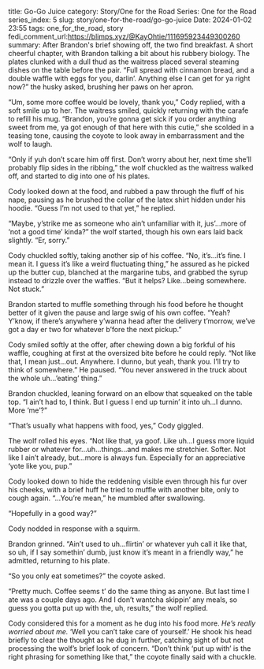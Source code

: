 title: Go-Go Juice
category: Story/One for the Road
Series: One for the Road
series_index: 5
slug: story/one-for-the-road/go-go-juice
Date: 2024-01-02 23:55
tags: one_for_the_road, story
fedi_comment_url:https://blimps.xyz/@KayOhtie/111695923449300260
summary: After Brandon's brief showing off, the two find breakfast. A short cheerful chapter, with Brandon talking a bit about his rubbery biology.
The plates clunked with a dull thud as the waitress placed several steaming dishes on the table before the pair. “Full spread with cinnamon bread, and a double waffle with eggs for you, darlin’. Anything else I can get for ya right now?” the husky asked, brushing her paws on her apron.

“Um, some more coffee would be lovely, thank you,” Cody replied, with a soft smile up to her.
The waitress smiled, quickly returning with the carafe to refill his mug. “Brandon, you’re gonna get sick if you order anything sweet from me, ya got enough of that here with this cutie,” she scolded in a teasing tone, causing the coyote to look away in embarrassment and the wolf to laugh.

“Only if yuh don’t scare him off first. Don’t worry about her, next time she’ll probably flip sides in the ribbing,” the wolf chuckled as the waitress walked off, and started to dig into one of his plates.

Cody looked down at the food, and rubbed a paw through the fluff of his nape, pausing as he brushed the collar of the latex shirt hidden under his hoodie. “Guess I’m not used to that yet,” he replied.

“Maybe, y’strike me as someone who ain’t unfamiliar with it, jus’...more of ‘not a good time’ kinda?” the wolf started, though his own ears laid back slightly. “Er, sorry.”

Cody chuckled softly, taking another sip of his coffee. “No, it’s...it’s fine. I mean it. I guess it’s like a weird fluctuating thing,” he assured as he picked up the butter cup, blanched at the margarine tubs, and grabbed the syrup instead to drizzle over the waffles. “But it helps? Like...being somewhere. Not stuck.”

Brandon started to muffle something through his food before he thought better of it given the pause and large swig of his own coffee. “Yeah? Y’know, if there’s anywhere y’wanna head after the delivery t’morrow, we’ve got a day er two for whatever b’fore the next pickup.”

Cody smiled softly at the offer, after chewing down a big forkful of his waffle, coughing at first at the oversized bite before he could reply. “Not like that, I mean just...out. Anywhere. I dunno, but yeah, thank you. I’ll try to think of somewhere.” He paused. “You never answered in the truck about the whole uh...’eating’ thing.”

Brandon chuckled, leaning forward on an elbow that squeaked on the table top. “I ain’t had to, I think. But I guess I end up turnin’ it into uh...I dunno. More ‘me’?”

“That’s usually what happens with food, yes,” Cody giggled.

The wolf rolled his eyes. “Not like that, ya goof. Like uh...I guess more liquid rubber or whatever for...uh...things...and makes me stretchier. Softer. Not like I ain’t already, but...more is always fun. Especially for an appreciative ‘yote like you, pup.”

Cody looked down to hide the reddening visible even through his fur over his cheeks, with a brief huff he tried to muffle with another bite, only to cough again. “...You’re mean,” he mumbled after swallowing.

“Hopefully in a good way?”

Cody nodded in response with a squirm.

Brandon grinned. “Ain’t used to uh...flirtin’ or whatever yuh call it like that, so uh, if I say somethin’ dumb, just know it’s meant in a friendly way,” he admitted, returning to his plate.

“So you only eat sometimes?” the coyote asked.

“Pretty much. Coffee seems t’ do the same thing as anyone. But last time I ate was a couple days ago. And I don’t wantcha skippin’ any meals, so guess you gotta put up with the, uh, results,” the wolf replied.

Cody considered this for a moment as he dug into his food more. _He’s really worried about me._ ‘Well you can’t take care of yourself.’ He shook his head briefly to clear the thought as he dug in further, catching sight of but not processing the wolf’s brief look of concern. “Don’t think ‘put up with’ is the right phrasing for something like that,” the coyote finally said with a chuckle.